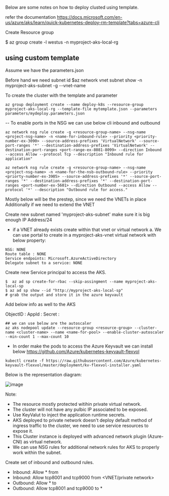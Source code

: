 
Below are some notes on how to deploy clusted using template.

refer the documentation 
https://docs.microsoft.com/en-us/azure/aks/learn/quick-kubernetes-deploy-rm-template?tabs=azure-cli


Create Resource group

$ az group create -l westus -n myproject-aks-local-rg

## using custom template
Assume we have the parameters.json

Before hand we need subnet id 
$az network vnet subnet show -n myproject-aks-subnet -g <resource-group-name> --vnet-name <name-of-the-vnet>

To create the cluster with the template and parameter 
``` 
az group deployment create --name deploy-k8s --resource-group myproject-aks-local-rg --template-file mytemplate.json --parameters parameters/mydeploy.parameters.json
```

-- To enable ports in the NSG we can use below cli inbound and outbound
```
az network nsg rule create -g <resource-group-name> --nsg-name <project-nsg-name> -n <name-for-inbound-rule> --priority <priority-number-ex-3090> --source-address-prefixes 'VirtualNetwork' --source-port-ranges '*' --destination-address-prefixes 'VirtualNetwork' --destination-port-ranges <port-range-ex-8081-8099> --direction Inbound --access Allow --protocol Tcp --description "Inbound rule for application"

az network nsg rule create -g <resource-group-name> --nsg-name <project-nsg-name> -n <name-for-the-nsb-outbound-rule> --priority <priorty-number-ex-3905> --source-address-prefixes '*' --source-port-ranges '*' --destination-address-prefixes '*' --destination-port-ranges <port-number-ex-5601> --direction Outbound --access Allow --protocol '*' --description "Outbound rule for access."
```
 
Mostly below will be the prestep, since we need the VNETs in place
Additionally if we need to extend the VNET

Create new subnet named 'myproject-aks-subnet' make sure it is big enough IP Address/24
 - if a VNET already exists create within that vnet or virtual network
a. We can use portal to create in a myproject-aks-vnet virtual network
with below property:
``` 
NSG: NONE
Route table : NONE
Service endpoints: Microsoft.AzureActiveDirectory
Delegate subnet to a service: NONE
```
 
Create new Service principal to access the AKS.
```
$  az ad sp create-for-rbac --skip-assingment --name myproject-aks-local-sp
$ az ad sp show --id "http://myproject-aks-local-sp"
# grab the output and store it in the azure keyvault
```
Add below info as well to the AKS

ObjectID : <object-id> 
AppId : <appId>
Secret : <password>  
```  
## we can use below are the autoscaler 
az aks nodepool update --resource-group <resource-group> --cluster-name <cluster-name> --name <name-for-pool> --enable-cluster-autoscaler --min-count 1 --max-count 10
```
 
 - In order make the pods to access the Azure Keyvault we can install below 
 https://github.com/Azure/kubernetes-keyvault-flexvol
 
 ```
 kubectl create -f https://raw.githubusercontent.com/Azure/kubernetes-keyvault-flexvol/master/deployment/kv-flexvol-installer.yaml
 ```
 
 
Below is the representation diagram:
 
 ![image](https://user-images.githubusercontent.com/6425536/176097414-d7d6056f-5d73-46b8-bb71-5f2abdba39bd.png)
 
 Note:
  - The resource mostly protected witihin private virtual network.
  - The cluster will not have any pulbic IP associated to be exposed.
  - Use KeyValut to inject the application runtime secrets.
  - AKS deployed to private network doesn't deploy default method of ingress traffic to the cluster, we need to use service resources to expose it.
 - This Cluster instance is deployed with advanced network plugin (Azure-CNI) as virtual network.
 - We can use NSG rules for additional network rules for AKS to properly work within the subnet.
 
 Create set of inbound and outbound rules.
  - Inbound: Allow * from <subnet>
  - Inbound: Allow tcp8001 and tcp9000 from <VNET/private network>
  - Outbound: Allow * to <subnet>
  - Outbound: Allow tcp8001 and tcp9000 to *
